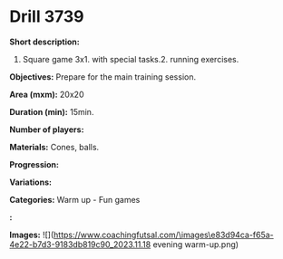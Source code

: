# Drill 3739

**Short description:**
1. Square game 3x1. with special tasks.2. running exercises.

**Objectives:**
Prepare for the main training session.

**Area (mxm):**
20x20

**Duration (min):**
15min.

**Number of players:**


**Materials:**
Cones, balls.

**Progression:**


**Variations:**


**Categories:**
Warm up - Fun games

**:**


**Images:**
![](https://www.coachingfutsal.com/\images\e83d94ca-f65a-4e22-b7d3-9183db819c90_2023.11.18 evening warm-up.png)

